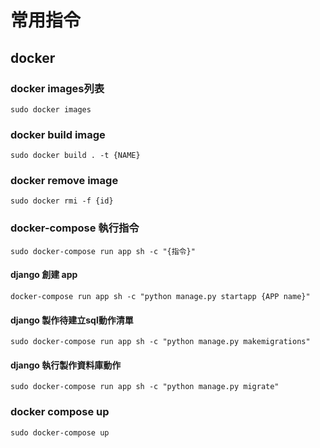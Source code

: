 # 常用指令

## docker

### docker images列表

`sudo docker images`

### docker build image

`sudo docker build . -t {NAME}`

### docker remove image

`sudo docker rmi -f {id}`

### docker-compose 執行指令

`sudo docker-compose run app sh -c "{指令}"`

#### django 創建 app

`docker-compose run app sh -c "python manage.py startapp {APP name}"`

#### django 製作待建立sql動作清單

`sudo docker-compose run app sh -c "python manage.py makemigrations"`

#### django 執行製作資料庫動作

`sudo docker-compose run app sh -c "python manage.py migrate"`

### docker compose up

`sudo docker-compose up`
